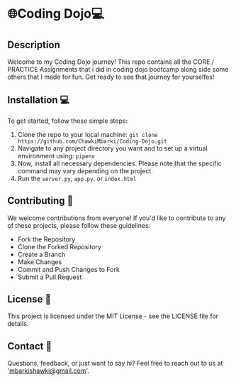 # 🌐Coding Dojo💻

## Description
Welcome to my Coding Dojo journey! This repo contains all the CORE / PRACTICE Assignments that i did in coding dojo bootcamp along side some others that I made for fun.
Get ready to see that journey for yourselfes!

## Installation 💻
To get started, follow these simple steps:
1. Clone the repo to your local machine: ```git clone https://github.com/ChawkiMbarki/Coding-Dojo.git```
2. Navigate to any project directory you want and to set up a virtual environment using: ```pipenv```
3. Now, install all necessary dependencies. Please note that the specific command may vary depending on the project.
4. Run the `server.py`, `app.py`, or `index.html`

## Contributing 🤝
We welcome contributions from everyone!
If you'd like to contribute to any of these projects, please follow these guidelines:

- Fork the Repository
- Clone the Forked Repository
- Create a Branch
- Make Changes
- Commit and Push Changes to Fork
- Submit a Pull Request

## License 📝
This project is licensed under the MIT License - see the LICENSE file for details.

## Contact 📧
Questions, feedback, or just want to say hi? Feel free to reach out to us at 'mbarkishawki@gmail.com'.
